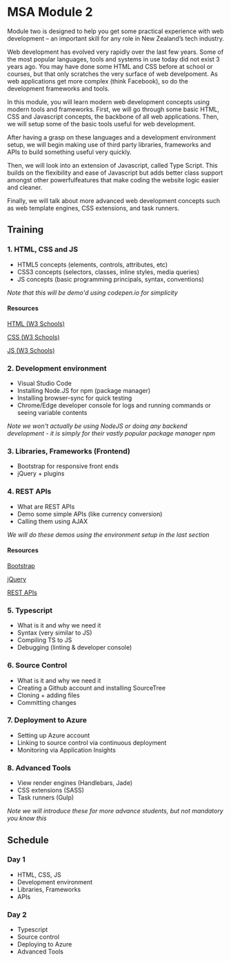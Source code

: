 # MSA Module 2
Module two is designed to help you get some practical experience with web development – 
an important skill for any role in New Zealand’s tech industry.

Web development has evolved very rapidly over the last few years. Some of the most popular languages,
tools and systems in use today did not exist 3 years ago. You may have done some HTML and CSS
before at school or courses, but that only scratches the very surface of web develpoment. 
As web applications get more complex (think Facebook), so do the development frameworks and 
tools. 

In this module, you will learn modern web development concepts using modern tools and frameworks.
First, we will go through some basic HTML, CSS and Javascript concepts, the backbone of all
web applications. Then, we will setup some of the basic tools useful for web development. 

After having a grasp on these languages and a development environment setup, we will begin making 
use of third party libraries, frameworks and APIs to build something useful very quickly. 

Then, we will look into an extension of Javascript, called Type Script. This builds on the flexibility 
and ease of Javascript but adds better class support amongst other powerfulfeatures that make coding 
the website logic easier and cleaner. 

Finally, we will talk about more advanced web development concepts such as web template engines, CSS extensions, 
and task runners. 

## Training

### 1. HTML, CSS and JS
* HTML5 concepts (elements, controls, attributes, etc)
* CSS3 concepts (selectors, classes, inline styles, media queries)
* JS concepts (basic programming principals, syntax, conventions)

*Note that this will be demo'd using codepen.io for simplicity* 

#### Resources
[HTML (W3 Schools)](http://www.w3schools.com/html/html_intro.asp)

[CSS (W3 Schools)](http://www.w3schools.com/css/css_intro.asp)

[JS (W3 Schools)](http://www.w3schools.com/js/js_intro.asp)

### 2. Development environment
* Visual Studio Code
* Installing Node.JS for npm (package manager)
* Installing browser-sync for quick testing
* Chrome/Edge developer console for logs and running commands or seeing variable contents

*Note we won't actually be using NodeJS or doing any backend development - it is simply for their vastly
popular package manager npm*

### 3. Libraries, Frameworks (Frontend)
* Bootstrap for responsive front ends
* jQuery + plugins 

### 4. REST APIs
* What are REST APIs
* Demo some simple APIs (like currency conversion)
* Calling them using AJAX

*We will do these demos using the environment setup in the last section*

#### Resources
[Bootstrap](http://www.w3schools.com/bootstrap/)

[jQuery](http://www.w3schools.com/bootstrap/)

[REST APIs](http://www.programmableweb.com/api-university/what-are-apis-and-how-do-they-work)

### 5. Typescript
* What is it and why we need it
* Syntax (very similar to JS)
* Compiling TS to JS
* Debugging (linting & developer console) 

### 6. Source Control
* What is it and why we need it
* Creating a Github account and installing SourceTree
* Cloning + adding files
* Committing changes

### 7. Deployment to Azure
* Setting up Azure account
* Linking to source control via continuous deployment
* Monitoring via Application Insights

### 8. Advanced Tools
* View render engines (Handlebars, Jade)
* CSS extensions (SASS)
* Task runners (Gulp) 

*Note we will introduce these for more advance students, but not mandatory you know this*

## Schedule
### Day 1
* HTML, CSS, JS
* Development environment
* Libraries, Frameworks
* APIs

### Day 2
* Typescript
* Source control
* Deploying to Azure
* Advanced Tools
